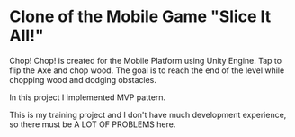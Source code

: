 # Clone of the Mobile Game "Slice It All!"
Chop! Chop! is created for the Mobile Platform using Unity Engine. Tap to flip the Axe and chop wood. The goal is to reach the end of the level while chopping wood and dodging obstacles.

In this project I implemented MVP pattern.

This is my training project and I don't have much development experience, so there must be A LOT OF PROBLEMS here.
